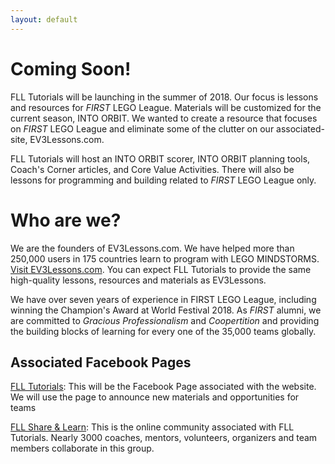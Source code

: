 ```yaml
---
layout: default
---
```


# Coming Soon!

FLL Tutorials will be launching in the summer of 2018. Our focus is lessons and resources for _FIRST_ LEGO League. Materials will be customized for the current season, INTO ORBIT. We wanted to create a resource that focuses on _FIRST_ LEGO League and eliminate some of the clutter on our associated-site, EV3Lessons.com. 

FLL Tutorials will host an INTO ORBIT scorer, INTO ORBIT planning tools, Coach's Corner articles, and Core Value Activities. There will also be lessons for programming and building related to _FIRST_ LEGO League only. 

# Who are we?

We are the founders of EV3Lessons.com. We have helped more than 250,000 users in 175 countries learn to program with LEGO MINDSTORMS. [Visit EV3Lessons.com](http://www.ev3lessons.com). You can expect FLL Tutorials to provide the same high-quality lessons, resources and materials as EV3Lessons.

We have over seven years of experience in FIRST LEGO League, including winning the Champion's Award at World Festival 2018. As _FIRST_ alumni, we are committed to _Gracious Professionalism_ and _Coopertition_ and providing the building blocks of learning for every one of the 35,000 teams globally.

## Associated Facebook Pages

[FLL Tutorials](http://www.facebook.com/FLLtutorials):
This will be the Facebook Page associated with the website. We will use the page to announce new materials and opportunities for teams

[FLL Share & Learn](https://www.facebook.com/groups/FLLShareandLearn/):
This is the online community associated with FLL Tutorials. Nearly 3000 coaches, mentors, volunteers, organizers and team members collaborate in this group.
